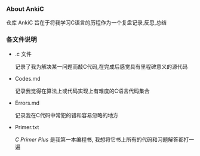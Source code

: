 ### About AnkiC

仓库 AnkiC 旨在于将我学习C语言的历程作为一个复盘记录,反思,总结

### 各文件说明

- .c 文件

  记录了我为解决某一问题而敲C代码,在完成后感觉具有里程碑意义的源代码

- Codes.md 

  记录我觉得在算法上或代码实现上有难度的C语言代码集合

- Errors.md

  记录我在C代码中常犯的错和容易忽略的地方 

- Primer.txt

  *C Primer Plus* 是我第一本编程书, 我想将它书上所有的代码和习题解答都打一遍





